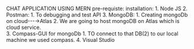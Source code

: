 CHAT APPLICATION USING MERN
pre-requiste:
installation:
    1. Node JS
    2. Postman:
        1. To debugging and test API
    3. MongoDB:
        1. Creating mongoDb on cloud---→Atlas
        2. We are going to host mongoDB on Atlas which is cloud service.	
        3. Compass-GUI for mongoDb
            1. TO connect to that DB(2) to our local machine we used compass.
    4. Visual Studio 